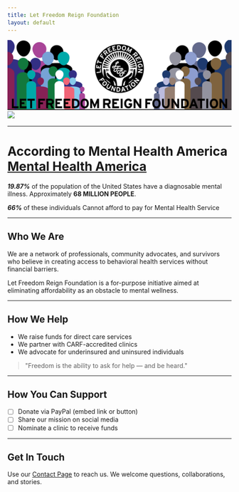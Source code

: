 ```yaml
---
title: Let Freedom Reign Foundation
layout: default
---
```


<div class="hero-container">
  <img id="hero-banner" src="/assets/graphics/hero_banner/lfrf-hero_banner-key.png" class="hero-banner" />
</div>


<div class="sub-banner-container">
  <img src="/assets/graphics/sub-banner/lfrf-sub_banner.png"  class="sub-banner" />
</div>

---

# **According to Mental Health America** [Mental Health America](https://mhanational.org/resources/quick-facts-and-statistics-about-mental-health/)
 
***19.87%*** of the population of the United States have a diagnosable mental illness. Approximately **68 MILLION PEOPLE**.

***66%*** of these individuals Cannot afford to pay for Mental Health Service

---

## Who We Are

We are a network of professionals, community advocates, and survivors who believe in creating access to behavioral health services without financial barriers.

Let Freedom Reign Foundation is a for-purpose initiative aimed at eliminating affordability as an obstacle to mental wellness.

---

## How We Help

- We raise funds for direct care services  
- We partner with CARF-accredited clinics  
- We advocate for underinsured and uninsured individuals  

> "Freedom is the ability to ask for help — and be heard."

---

## How You Can Support

- [ ] Donate via PayPal (embed link or button)  
- [ ] Share our mission on social media  
- [ ] Nominate a clinic to receive funds  

---

## Get In Touch

Use our [Contact Page](/lfrf-mock/contact) to reach us. We welcome questions, collaborations, and stories.
